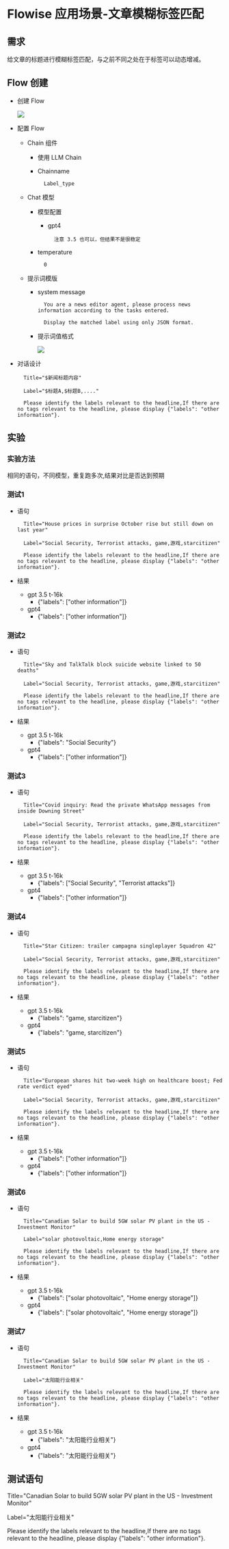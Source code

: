 # Flowise 应用场景-文章模糊标签匹配
## 需求
给文章的标题进行模糊标签匹配，与之前不同之处在于标签可以动态增减。
## Flow 创建
- 创建 Flow 

	![](./pic/label.png)
- 配置 Flow
	- Chain 组件
		- 使用 LLM Chain
		- Chainname
			
				Label_type	 
	- Chat 模型
		- 模型配置 
			- gpt4
			
					注意 3.5 也可以，但结果不是很稳定
		- temperature

				0
	- 提示词模版
		- system message

				You are a news editor agent, please process news information according to the tasks entered.
				
				Display the matched label using only JSON format.
		- 提示词值格式

			![](./pic/label1.png)
- 对话设计

		Title="$新闻标题内容"
		
		Label="$标题A,$标题B,...."
		
		Please identify the labels relevant to the headline,If there are no tags relevant to the headline, please display {"labels": "other information"}.
		
## 实验
### 实验方法
相同的语句，不同模型，重复跑多次,结果对比是否达到预期
### 测试1
- 语句

		Title="House prices in surprise October rise but still down on last year"
		
		Label="Social Security, Terrorist attacks, game,游戏,starcitizen"
	
		Please identify the labels relevant to the headline,If there are no tags relevant to the headline, please display {"labels": "other information"}.
- 结果
	- gpt 3.5 t-16k
		- {"labels": ["other information"]}
	- gpt4
		- {"labels": ["other information"]}

### 测试2
- 语句	
	
		Title="Sky and TalkTalk block suicide website linked to 50 deaths"
				
		Label="Social Security, Terrorist attacks, game,游戏,starcitizen"
				
		Please identify the labels relevant to the headline,If there are no tags relevant to the headline, please display {"labels": "other information"}.
- 结果
	- gpt 3.5 t-16k
		- {"labels": "Social Security"}
	- gpt4
		- {"labels": ["other information"]}
		
### 测试3
- 语句	
	
		Title="Covid inquiry: Read the private WhatsApp messages from inside Downing Street"
				
		Label="Social Security, Terrorist attacks, game,游戏,starcitizen"
				
		Please identify the labels relevant to the headline,If there are no tags relevant to the headline, please display {"labels": "other information"}.
- 结果
	- gpt 3.5 t-16k
		- {"labels": ["Social Security", "Terrorist attacks"]}
	- gpt4
		- {"labels": ["other information"]}

### 测试4
- 语句	
	
		Title="Star Citizen: trailer campagna singleplayer Squadron 42"
				
		Label="Social Security, Terrorist attacks, game,游戏,starcitizen"
				
		Please identify the labels relevant to the headline,If there are no tags relevant to the headline, please display {"labels": "other information"}.
- 结果
	- gpt 3.5 t-16k
		- {"labels": "game, starcitizen"}
	- gpt4
		-  {"labels": "game, starcitizen"}	
		
### 测试5
- 语句	
	
		Title="European shares hit two-week high on healthcare boost; Fed rate verdict eyed"
				
		Label="Social Security, Terrorist attacks, game,游戏,starcitizen"
				
		Please identify the labels relevant to the headline,If there are no tags relevant to the headline, please display {"labels": "other information"}.
- 结果
	- gpt 3.5 t-16k
		- {"labels": ["other information"]}
	- gpt4
		-  {"labels": ["other information"]}

### 测试6
- 语句	

		Title="Canadian Solar to build 5GW solar PV plant in the US - Investment Monitor"
						
		Label="solar photovoltaic,Home energy storage"
						
		Please identify the labels relevant to the headline,If there are no tags relevant to the headline, please display {"labels": "other information"}.
- 结果
	- gpt 3.5 t-16k
		- {"labels": ["solar photovoltaic", "Home energy storage"]}
	- gpt4
		- {"labels": ["solar photovoltaic", "Home energy storage"]}

### 测试7
- 语句	

		Title="Canadian Solar to build 5GW solar PV plant in the US - Investment Monitor"
						
		Label="太阳能行业相关"
						
		Please identify the labels relevant to the headline,If there are no tags relevant to the headline, please display {"labels": "other information"}.
- 结果
	- gpt 3.5 t-16k
		- {"labels": "太阳能行业相关"}
	- gpt4
		- {"labels": "太阳能行业相关"}
		
## 测试语句				
Title="Canadian Solar to build 5GW solar PV plant in the US - Investment Monitor"
				
Label="太阳能行业相关"
				
Please identify the labels relevant to the headline,If there are no tags relevant to the headline, please display {"labels": "other information"}.	 

		

		

			 

	 
	
		